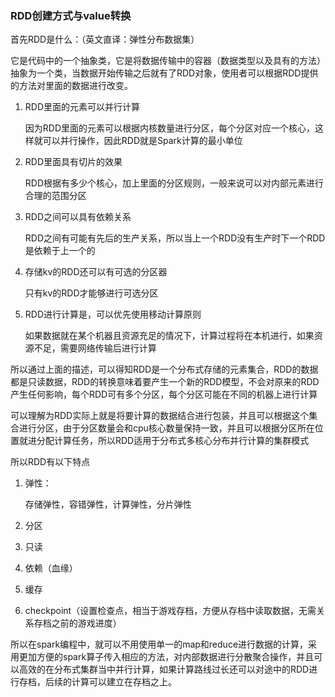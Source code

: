 ### RDD创建方式与value转换

首先RDD是什么：（英文直译：弹性分布数据集）

​	它是代码中的一个抽象类，它是将数据传输中的容器（数据类型以及具有的方法）抽象为一个类，当数据开始传输之后就有了RDD对象，使用者可以根据RDD提供的方法对里面的数据进行改变。

1. RDD里面的元素可以并行计算

    因为RDD里面的元素可以根据内核数量进行分区，每个分区对应一个核心，这样就可以并行操作，因此RDD就是Spark计算的最小单位

2. RDD里面具有切片的效果

    RDD根据有多少个核心，加上里面的分区规则，一般来说可以对内部元素进行合理的范围分区

3. RDD之间可以具有依赖关系

    RDD之间有可能有先后的生产关系，所以当上一个RDD没有生产时下一个RDD是依赖于上一个的

4. 存储kv的RDD还可以有可选的分区器

    只有kv的RDD才能够进行可选分区

5. RDD进行计算是，可以优先使用移动计算原则

    如果数据就在某个机器且资源充足的情况下，计算过程将在本机进行，如果资源不足，需要网络传输后进行计算

所以通过上面的描述，可以得知RDD是一个分布式存储的元素集合，RDD的数据都是只读数据，RDD的转换意味着要产生一个新的RDD模型，不会对原来的RDD产生任何影响，每个RDD可有多个分区，每个分区可能在不同的机器上进行计算

可以理解为RDD实际上就是将要计算的数据结合进行包装，并且可以根据这个集合进行分区，由于分区数量会和cpu核心数量保持一致，并且可以根据分区所在位置就进分配计算任务，所以RDD适用于分布式多核心分布并行计算的集群模式

所以RDD有以下特点

1. 弹性：

    存储弹性，容错弹性，计算弹性，分片弹性

2. 分区

3. 只读

4. 依赖（血缘）

5. 缓存

6. checkpoint（设置检查点，相当于游戏存档，方便从存档中读取数据，无需关系存档之前的游戏进度）

所以在spark编程中，就可以不用使用单一的map和reduce进行数据的计算，采用更加方便的spark算子传入相应的方法，对内部数据进行分散聚合操作，并且可以高效的在分布式集群当中并行计算，如果计算路线过长还可以对途中的RDD进行存档，后续的计算可以建立在存档之上。